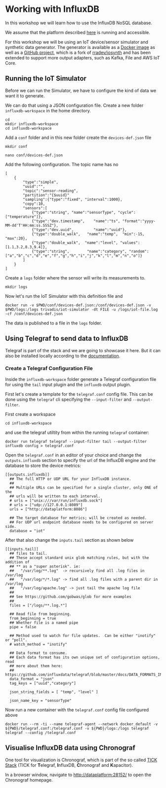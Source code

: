 # Working with InfluxDB

In this workshop we will learn how to use the InfluxDB NoSQL database.

We assume that the platform described [here](../01-environment) is running and accessible. 

For this workshop we will be using an IoT device/sensor simulator and synthetic data generator. The generator is available as a [Docker image](https://hub.docker.com/repository/docker/trivadis/iot-simulator) as well as a [GitHub project](https://github.com/gschmutz/IotSimulator), which is a fork of [rradev/iosynth](https://github.com/rradev/iosynth) and has been extended to support more output adapters, such as Kafka, File and AWS IoT Core.

## Running the IoT Simulator

Before we can run the Simulator, we have to configure the kind of data we want it to generate.

We can do that using a JSON configuration file. Create a new folder `influxdb-workspace` in the home directory.

```
cd
mkdir influxdb-workspace
cd influxdb-workspace
```

Add a `conf` folder and in this new folder create the `devices-def.json` file

```
mkdir conf

nano conf/devices-def.json
```

Add the following configuration. The topic name has no 

```
[
    {
        "type":"simple",
        "uuid":"",
        "topic":"sensor-reading",
        "partition":"{$uuid}"
        "sampling":{"type":"fixed", "interval":1000},
        "copy":10,
        "sensors":[
            {"type":"string", "name":"sensorType", "cycle":["temperature"]},
            {"type":"dev.timestamp",    "name":"ts", "format":"yyyy-MM-dd'T'HH:mm:ss.SSSZ"},
            {"type":"dev.uuid",         "name":"uuid"},
            {"type":"double_walk",   "name":"temp",  "min":-15, "max":20},
            {"type":"double_walk",  "name":"level", "values": [1.1,3.2,8.3,9.4]},
            {"type":"string",        "name":"category", "random": ["a","b","c","d","e","f","g","h","i","j","k","l","m","n","o"]}
        ]
    }
]
```

Create a `logs` folder where the sensor will write its measurements to.

```
mkdir logs
```


Now let's run the IoT Simulator with this definition file and

```
docker run -v $PWD/conf/devices-def.json:/conf/devices-def.json -v $PWD/logs:/logs trivadis/iot-simulator -dt FILE -u /logs/iot-file.log -cf /conf/devices-def.json
```

The data is published to a file in the `logs` folder.  

## Using Telegraf to send data to InfluxDB

Telegraf is part of the stack and we are going to showcase it here. But it can also be installed locally according to the [documentation](https://docs.influxdata.com/telegraf/v1.13/introduction/installation/).

### Create a Telegraf Configuration File

Inside the `influxdb-workspace` folder generate a Telegraf configuration file for using the `tail` input plugin and the `influxdb` output plugin. 

First let's create a template for the `telegraf.conf` config file. This can be done using the `telegraf` cli specifying the `--input-filter` and `--output-filter`.

First create a workspace

```
cd influxdb-workspace
```

and use the telegraf utiltity from within the running `telegraf` container: 

```
docker run telegraf telegraf --input-filter tail --output-filter influxdb config > telegraf.conf
```

Open the `telegraf.conf` in an editor of your choice and change the `outputs.influxdb` section to specify the url of the InfluxDB engine and the database to store the device metrics: 

```
[[outputs.influxdb]]
  ## The full HTTP or UDP URL for your InfluxDB instance.
  ##
  ## Multiple URLs can be specified for a single cluster, only ONE of the
  ## urls will be written to each interval.
  # urls = ["unix:///var/run/influxdb.sock"]
  # urls = ["udp://127.0.0.1:8089"]
  urls = ["http://dataplatform:8086"]

  ## The target database for metrics; will be created as needed.
  ## For UDP url endpoint database needs to be configured on server side.
  database = "iot"
```

After that also change the `inputs.tail` section as shown below

```
[[inputs.tail]]
  ## files to tail.
  ## These accept standard unix glob matching rules, but with the addition of
  ## ** as a "super asterisk". ie:
  ##   "/var/log/**.log"  -> recursively find all .log files in /var/log
  ##   "/var/log/*/*.log" -> find all .log files with a parent dir in /var/log
  ##   "/var/log/apache.log" -> just tail the apache log file
  ##
  ## See https://github.com/gobwas/glob for more examples
  ##
  files = ["/logs/**.log.*"]
  
  ## Read file from beginning.
  from_beginning = true
  ## Whether file is a named pipe
  pipe = false

  ## Method used to watch for file updates.  Can be either "inotify" or "poll".
  # watch_method = "inotify"

  ## Data format to consume.
  ## Each data format has its own unique set of configuration options, read
  ## more about them here:
  ## https://github.com/influxdata/telegraf/blob/master/docs/DATA_FORMATS_INPUT.md
  data_format = "json"
  tag_keys = ["uuid","category"]

  json_string_fields = [ "temp", "level" ]

  json_name_key = "sensorType"
```

Now run a new container with the `telegraf.conf` config file configured above

```
docker run --rm -ti --name telegraf-agent --network docker_default -v ${PWD}/telegraf.conf:/telegraf.conf -v ${PWD}/logs:/logs telegraf telegraf --config /telegraf.conf
```

## Visualise InfluxDB data using Chronograf

One tool for visualization is Chronograf, which is part of the so called [TICK Stack](https://www.influxdata.com/time-series-platform/) (TICK for **T**elegraf, **I**nfluxDB, **C**hronograf and **K**apacitor). 

In a browser window, navigate to <http://dataplatform:28152/> to open the Chronograf homepage. 






